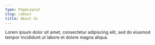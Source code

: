 ```yaml
---
type: PageLayout
slug: /about
title: About Us
---
```


Lorem ipsum dolor sit amet, consectetur adipiscing elit, sed do eiusmod tempor incididunt ut labore et dolore magna aliqua.
